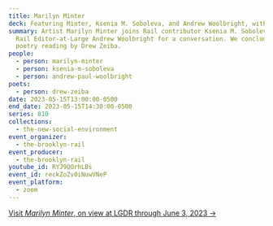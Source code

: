 ```yaml
---
title: Marilyn Minter
deck: Featuring Minter, Ksenia M. Soboleva, and Andrew Woolbright, with Drew Zeiba
summary: Artist Marilyn Minter joins Rail contributor Ksenia M. Soboleva and
  Rail Editor-at-Large Andrew Woolbright for a conversation. We conclude with a
  poetry reading by Drew Zeiba.
people:
  - person: marilyn-minter
  - person: ksenia-m-soboleva
  - person: andrew-paul-woolbright
poets:
  - person: drew-zeiba
date: 2023-05-15T13:00:00-0500
end_date: 2023-05-15T14:30:00-0500
series: 810
collections:
  - the-new-social-environment
event_organizer:
  - the-brooklyn-rail
event_producer:
  - the-brooklyn-rail
youtube_id: RYJ9QOrhLBs
event_id: reckZoZv0iNuwVNeP
event_platform:
  - zoom
---
```

[V﻿isit *Marilyn Minter*, on view at LGDR through June 3, 2023 →](https://www.lgdr.com/marilyn-minter)